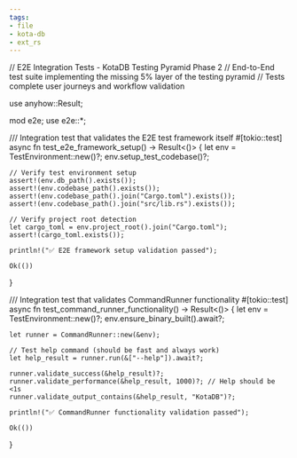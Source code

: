 ```yaml
---
tags:
- file
- kota-db
- ext_rs
---
```

// E2E Integration Tests - KotaDB Testing Pyramid Phase 2
// End-to-End test suite implementing the missing 5% layer of the testing pyramid
// Tests complete user journeys and workflow validation

use anyhow::Result;

mod e2e;
use e2e::*;

/// Integration test that validates the E2E test framework itself
#[tokio::test]
async fn test_e2e_framework_setup() -> Result<()> {
    let env = TestEnvironment::new()?;
    env.setup_test_codebase()?;

    // Verify test environment setup
    assert!(env.db_path().exists());
    assert!(env.codebase_path().exists());
    assert!(env.codebase_path().join("Cargo.toml").exists());
    assert!(env.codebase_path().join("src/lib.rs").exists());

    // Verify project root detection
    let cargo_toml = env.project_root().join("Cargo.toml");
    assert!(cargo_toml.exists());

    println!("✅ E2E framework setup validation passed");

    Ok(())
}

/// Integration test that validates CommandRunner functionality
#[tokio::test]
async fn test_command_runner_functionality() -> Result<()> {
    let env = TestEnvironment::new()?;
    env.ensure_binary_built().await?;

    let runner = CommandRunner::new(&env);

    // Test help command (should be fast and always work)
    let help_result = runner.run(&["--help"]).await?;

    runner.validate_success(&help_result)?;
    runner.validate_performance(&help_result, 1000)?; // Help should be <1s
    runner.validate_output_contains(&help_result, "KotaDB")?;

    println!("✅ CommandRunner functionality validation passed");

    Ok(())
}
